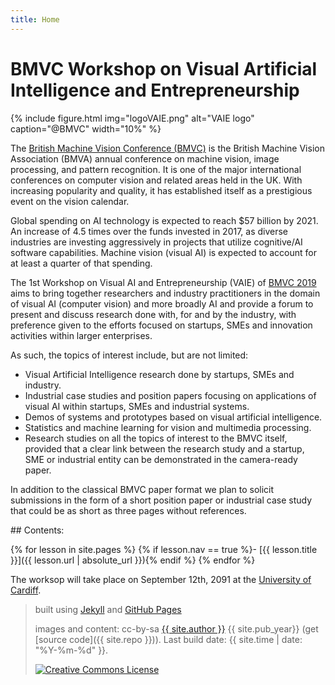 ```yaml
---
title: Home
---
```


# BMVC Workshop on Visual Artificial Intelligence and Entrepreneurship

{% include figure.html img="logoVAIE.png" alt="VAIE logo" caption="@BMVC" width="10%" %}

The [British Machine Vision Conference (BMVC)](https://bmvc2019.org/) is the British Machine Vision Association (BMVA) annual conference on machine vision, image processing, and pattern recognition. It is one of the major international conferences on computer vision and related areas held in the UK. With increasing popularity and quality, it has established itself as a prestigious event on the vision calendar.

Global spending on AI technology is expected to reach $57 billion by 2021. An increase of 4.5 times over the funds invested in 2017, as diverse industries are investing aggressively in projects that utilize cognitive/AI software capabilities. Machine vision (visual AI) is expected to account for at least a quarter of that spending.

The 1st Workshop on Visual AI and Entrepreneurship (VAIE) of [BMVC 2019](https://bmvc2019.org) aims to bring together researchers and industry practitioners in the domain of visual AI (computer vision) and more broadly AI and provide a forum to present and discuss research done with, for and by the industry, with preference given to the efforts focused on startups, SMEs and innovation
activities within larger enterprises.

As such, the topics of interest include, but are not limited:
* Visual Artificial Intelligence research done by startups, SMEs and industry.
* Industrial case studies and position papers focusing on applications of visual AI within startups, SMEs and industrial systems.
* Demos of systems and prototypes based on visual artificial intelligence.
* Statistics and machine learning for vision and multimedia processing.
* Research studies on all the topics of interest to the BMVC itself, provided that a clear link between the research study and a startup, SME or industrial entity can be demonstrated in the camera-ready paper.

In addition to the classical BMVC paper format we plan to solicit submissions in the form of a short position paper or industrial case study that could be as short as three pages without references.

<div class="toc" markdown="1">
## Contents:

{% for lesson in site.pages %}
{% if lesson.nav == true %}- [{{ lesson.title }}]({{ lesson.url | absolute_url }}){% endif %}
{% endfor %}
</div>

The worksop will take place on September 12th, 2091 at the [University of Cardiff](https://www.cardiff.ac.uk/visit/accessibility/cathays-park-campus/sir-martin-evans-building).
 
> built using [Jekyll](https://jekyllrb.com/) and [GitHub Pages](https://pages.github.com/)
>
> images and content: cc-by-sa <a href="https://github.com/{{ site.github_username }}">{{ site.author }}</a> {{ site.pub_year}} (get [source code]({{ site.repo }})).
> Last build date: {{ site.time | date: "%Y-%m-%d" }}.
>
> <a href="http://creativecommons.org/licenses/by-sa/4.0/" rel="license"><img style="border-width: 0;" src="https://i.creativecommons.org/l/by-sa/4.0/88x31.png" alt="Creative Commons License" /></a>
